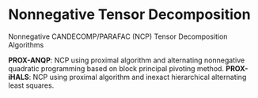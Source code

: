 # Nonnegative Tensor Decomposition
Nonnegative CANDECOMP/PARAFAC (NCP) Tensor Decomposition Algorithms

**PROX-ANQP**: NCP using proximal algorithm and alternating nonnegative quadratic programming based on block principal pivoting method.
**PROX-iHALS**: NCP using proximal algorithm and inexact hierarchical alternating least squares.
